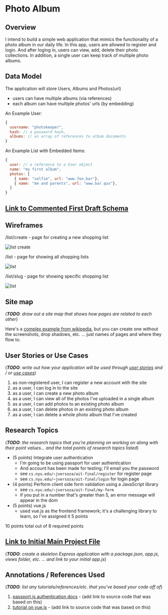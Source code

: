 # Photo Album 

## Overview


I intend to build a simple web application that mimics the functionality of a photo
album in our daily life. In this app, users are allowed to register and login. And after 
loging in, users can view, add, delete their photo collections. In addition, a single user
can keep track of multiple photo albums.


## Data Model

The application will store Users, Albums and Photos(url)

* users can have multiple albums (via references)
* each album can have multiple photos' urls (by embedding)


An Example User:

```javascript
{
  username: "photokeeper",
  hash: // a password hash,
  albums: // an array of references to album documents
}
```

An Example List with Embedded Items:

```javascript
{
  user: // a reference to a User object
  name: "my first album",
  photos: [
    { name: "selfie", url: "www.foo.bar"},
    { name: "me and parents", url: "www.bar.qux"},
  ]
}
```


## [Link to Commented First Draft Schema](db.js) 


## Wireframes


/list/create - page for creating a new shopping list

![list create](documentation/list-create.png)

/list - page for showing all shopping lists

![list](documentation/list.png)

/list/slug - page for showing specific shopping list

![list](documentation/list-slug.png)

## Site map

(___TODO__: draw out a site map that shows how pages are related to each other_)

Here's a [complex example from wikipedia](https://upload.wikimedia.org/wikipedia/commons/2/20/Sitemap_google.jpg), but you can create one without the screenshots, drop shadows, etc. ... just names of pages and where they flow to.

## User Stories or Use Cases

(___TODO__: write out how your application will be used through [user stories](http://en.wikipedia.org/wiki/User_story#Format) and / or [use cases](https://www.mongodb.com/download-center?jmp=docs&_ga=1.47552679.1838903181.1489282706#previous)_)

1. as non-registered user, I can register a new account with the site
2. as a user, I can log in to the site
3. as a user, I can create a new photo album
4. as a user, I can view all of the photos I've uploaded in a single album
5. as a user, I can add photos to an existing photo album
6. as a user, I can delete photos in an existing photo album
7. as a user, I can delete a whole photo album that I've created

## Research Topics

(___TODO__: the research topics that you're planning on working on along with their point values... and the total points of research topics listed_)

* (5 points) Integrate user authentication
    * I'm going to be using passport for user authentication
    * And account has been made for testing; I'll email you the password
    * see <code>cs.nyu.edu/~jversoza/ait-final/register</code> for register page
    * see <code>cs.nyu.edu/~jversoza/ait-final/login</code> for login page
* (4 points) Perform client side form validation using a JavaScript library
    * see <code>cs.nyu.edu/~jversoza/ait-final/my-form</code>
    * if you put in a number that's greater than 5, an error message will appear in the dom
* (5 points) vue.js
    * used vue.js as the frontend framework; it's a challenging library to learn, so I've assigned it 5 points

10 points total out of 8 required points 


## [Link to Initial Main Project File](app.js) 

(___TODO__: create a skeleton Express application with a package.json, app.js, views folder, etc. ... and link to your initial app.js_)

## Annotations / References Used

(___TODO__: list any tutorials/references/etc. that you've based your code off of_)

1. [passport.js authentication docs](http://passportjs.org/docs) - (add link to source code that was based on this)
2. [tutorial on vue.js](https://vuejs.org/v2/guide/) - (add link to source code that was based on this)


